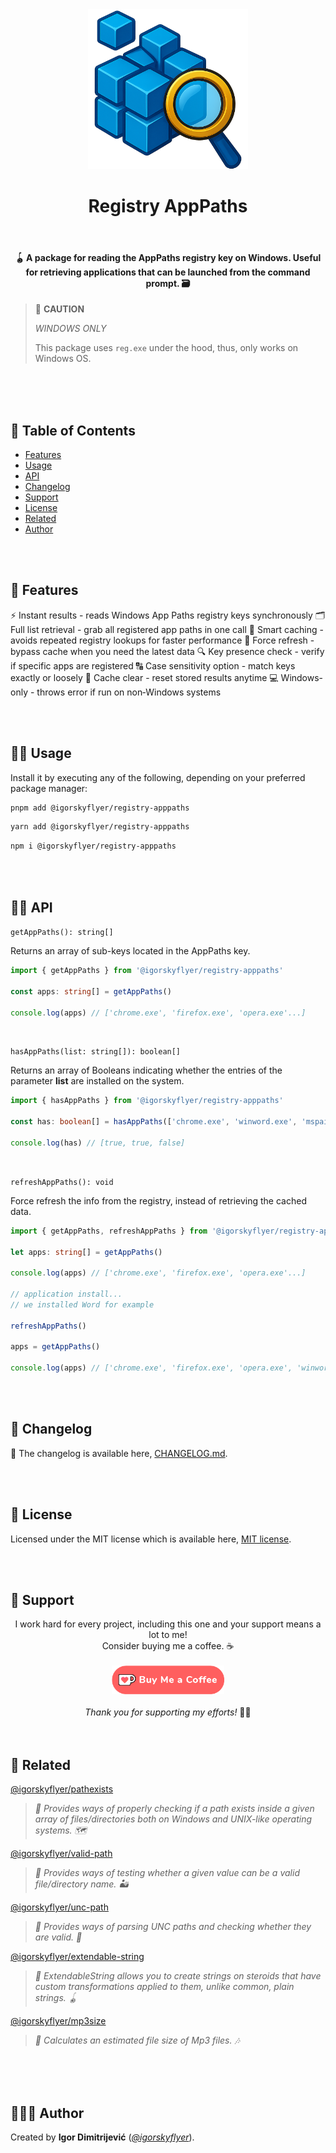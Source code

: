 <div align="center">
  <img src="https://raw.githubusercontent.com/igorskyflyer/npm-registry-apppaths/main/media/registry-apppaths.png" alt="Icon of Registry AppPaths" width="256" height="256">
  <h1>Registry AppPaths</h1>
</div>

<br>

<h4 align="center">
  🪀 A package for reading the AppPaths registry key on Windows. Useful for retrieving applications that can be launched from the command prompt. 🗃
</h4>

> 🛑 **CAUTION**
>
> *WINDOWS ONLY*
>
> This package uses `reg.exe` under the hood, thus, only works on Windows OS.
>

<br>

<br>
<br>

## 📃 Table of Contents

- [Features](#-features)
- [Usage](#-usage)
- [API](#-api)
- [Changelog](#-changelog)
- [Support](#-support)
- [License](#-license)
- [Related](#-related)
- [Author](#-author)

<br>
<br>

## 🤖 Features

⚡ Instant results - reads Windows App Paths registry keys synchronously
🗂 Full list retrieval - grab all registered app paths in one call
🧠 Smart caching - avoids repeated registry lookups for faster performance
🔄 Force refresh - bypass cache when you need the latest data
🔍 Key presence check - verify if specific apps are registered
🔠 Case sensitivity option - match keys exactly or loosely
🧹 Cache clear - reset stored results anytime
💻 Windows-only - throws error if run on non‑Windows systems

<br>
<br>

## 🕵🏼 Usage

Install it by executing any of the following, depending on your preferred package manager:

```bash
pnpm add @igorskyflyer/registry-apppaths
```

```bash
yarn add @igorskyflyer/registry-apppaths
```

```bash
npm i @igorskyflyer/registry-apppaths
```

<br>
<br>

## 🤹🏼 API


`getAppPaths(): string[]`

Returns an array of sub-keys located in the AppPaths key.

```ts
import { getAppPaths } from '@igorskyflyer/registry-apppaths'

const apps: string[] = getAppPaths()

console.log(apps) // ['chrome.exe', 'firefox.exe', 'opera.exe'...]
```

<br>

`hasAppPaths(list: string[]): boolean[]`

Returns an array of Booleans indicating whether the entries of the parameter **list** are installed on the system.

```ts
import { hasAppPaths } from '@igorskyflyer/registry-apppaths'

const has: boolean[] = hasAppPaths(['chrome.exe', 'winword.exe', 'mspaintTYPO.exe'])

console.log(has) // [true, true, false]
```

<br>

`refreshAppPaths(): void`

Force refresh the info from the registry, instead of retrieving the cached data.

```ts
import { getAppPaths, refreshAppPaths } from '@igorskyflyer/registry-apppaths'

let apps: string[] = getAppPaths()

console.log(apps) // ['chrome.exe', 'firefox.exe', 'opera.exe'...]

// application install...
// we installed Word for example

refreshAppPaths()

apps = getAppPaths()

console.log(apps) // ['chrome.exe', 'firefox.exe', 'opera.exe', 'winword.exe'...]
```

<br>
<br>

## 📝 Changelog

📑 The changelog is available here, [CHANGELOG.md](https://github.com/igorskyflyer/npm-registry-apppaths/blob/main/CHANGELOG.md).

<br>
<br>

## 🪪 License

Licensed under the MIT license which is available here, [MIT license](https://github.com/igorskyflyer/npm-registry-apppaths/blob/main/LICENSE).

<br>
<br>

## 💖 Support

<div align="center">
  I work hard for every project, including this one and your support means a lot to me!
  <br>
  Consider buying me a coffee. ☕
  <br>
  <br>
  <a href="https://ko-fi.com/igorskyflyer" target="_blank"><img src="https://raw.githubusercontent.com/igorskyflyer/igorskyflyer/main/assets/ko-fi.png" alt="Donate to igorskyflyer" width="180" height="46"></a>
  <br>
  <br>
  <em>Thank you for supporting my efforts!</em> 🙏😊
</div>

<br>
<br>

## 🧬 Related

[@igorskyflyer/pathexists](https://www.npmjs.com/package/@igorskyflyer/pathexists)

> _🧲 Provides ways of properly checking if a path exists inside a given array of files/directories both on Windows and UNIX-like operating systems. 🗺_

[@igorskyflyer/valid-path](https://www.npmjs.com/package/@igorskyflyer/valid-path)

> _🧰 Provides ways of testing whether a given value can be a valid file/directory name. 🏜_

[@igorskyflyer/unc-path](https://www.npmjs.com/package/@igorskyflyer/unc-path)

> _🥽 Provides ways of parsing UNC paths and checking whether they are valid. 🎱_

[@igorskyflyer/extendable-string](https://www.npmjs.com/package/@igorskyflyer/extendable-string)

> _🦀 ExtendableString allows you to create strings on steroids that have custom transformations applied to them, unlike common, plain strings. 🪀_

[@igorskyflyer/mp3size](https://www.npmjs.com/package/@igorskyflyer/mp3size)

> _🧮 Calculates an estimated file size of Mp3 files. 🎶_

<br>
<br>
<br>

## 👨🏻‍💻 Author
Created by **Igor Dimitrijević** ([*@igorskyflyer*](https://github.com/igorskyflyer/)).
